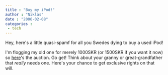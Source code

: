 ```yaml
---
title : "Buy my iPod!"
author : "Niklas"
date : "2006-02-08"
categories : 
 - tech
---
```


Hey, here's a little quasi-spamf for all you Swedes dying to buy a used iPod!

I'm flogging my old one for merely 1000SKR (or 1500SKR if you want it now) so [here](http://www.tradera.com/auction/auction.aspx?aid=24366945)'s the auction. Go get! Think about your granny or great-grandfather that _really_ needs one. Here's your chance to get exclusive rights on that will.
